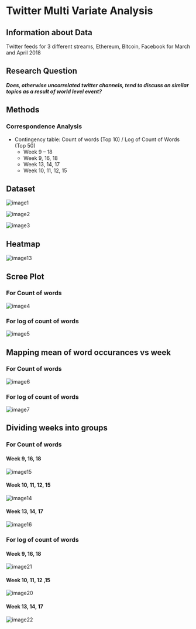 
# Twitter Multi Variate Analysis

## Information about Data
Twitter feeds for 3 different streams, Ethereum, Bitcoin, Facebook for March and April 2018

## Research Question 

***Does, otherwise uncorrelated twitter channels, tend to discuss on similar topics as a result of world level event?***

## Methods

### Correspondence Analysis
* Contingency table: Count of words (Top 10) / Log of Count of Words (Top 50)
    + Week 9 – 18
    + Week 9, 16, 18
    + Week 13, 14, 17
    + Week 10, 11, 12, 15


## Dataset

![image1](data/images/image1.png)

![image2](data/images/image1.png)

![image3](data/images/image3.png)

## Heatmap
![image13](data/images/image13.png)

## Scree Plot
### For Count of words

![image4](data/images/image4.png)

### For log of count of words

![image5](data/images/image5.png)

## Mapping mean of word occurances vs week
### For Count of words
![image6](data/images/image6.png)

### For log of count of words
![image7](data/images/image7.png)

## Dividing weeks into groups
### For Count of words
#### Week 9, 16, 18
![image15](data/images/image15.png)

#### Week 10, 11, 12, 15
![image14](data/images/image14.png)

#### Week 13, 14, 17
![image16](data/images/image16.png)

### For log of count of words
#### Week 9, 16, 18
![image21](data/images/image21.png)

#### Week 10, 11, 12 ,15
![image20](data/images/image20.png)

#### Week 13, 14, 17
![image22](data/images/image22.png)
